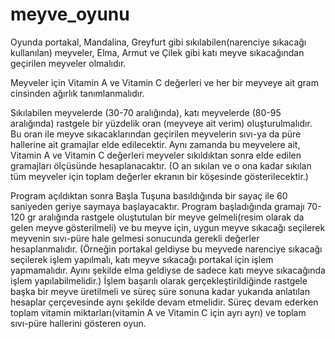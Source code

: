 # meyve_oyunu
Oyunda portakal, Mandalina, Greyfurt gibi sıkılabilen(narenciye sıkacağı kullanılan)
meyveler, Elma, Armut ve Çilek gibi katı meyve sıkacağından geçirilen meyveler 
olmalıdır.</p>
Meyveler için Vitamin A ve Vitamin C değerleri ve her bir meyveye ait gram cinsinden ağırlık
tanımlanmalıdır.</p>
Sıkılabilen meyvelerde (30-70 aralığında), katı meyvelerde (80-95 aralığında) rastgele bir 
yüzdelik oran (meyveye ait verim) oluşturulmalıdır. Bu oran ile meyve sıkacaklarından
geçirilen meyvelerin sıvı-ya da püre hallerine ait gramajlar elde edilecektir. Aynı zamanda
bu meyvelere ait, Vitamin A ve Vitamin C değerleri meyveler sıkıldıktan sonra elde edilen 
gramajları ölçüsünde hesaplanacaktır. (O an sıkılan ve o ona kadar sıkılan tüm meyveler 
için toplam değerler ekranın bir köşesinde gösterilecektir.)</p>
Program açıldıktan sonra Başla Tuşuna basıldığında bir sayaç ile 60 saniyeden geriye 
saymaya başlayacaktır.
Program başladığında gramajı 70-120 gr aralığında rastgele oluştutulan bir meyve 
gelmeli(resim olarak da gelen meyve gösterilmeli) ve bu meyve için, uygun meyve sıkacağı
seçilerek meyvenin sıvı-püre hale gelmesi sonucunda gerekli değerler hesaplanmalıdır.
(Örneğin portakal geldiyse bu meyvede narenciye sıkacağı seçilerek işlem yapılmalı, katı 
meyve sıkacağı portakal için işlem yapmamalıdır. Ayını şekilde elma geldiyse de sadece 
katı meyve sıkacağında işlem yapılabilmelidir.) 
İşlem başarılı olarak gerçekleştirildiğinde rastgele başka bir meyve üretilmeli ve süreç süre 
sonuna kadar yukarıda anlatılan hesaplar çerçevesinde aynı şekilde devam etmelidir. Süreç 
devam ederken toplam vitamin miktarları(vitamin A ve Vitamin C için ayrı ayrı) ve toplam 
sıvı-püre hallerini gösteren oyun.
